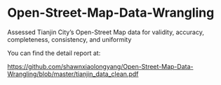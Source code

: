 # Open-Street-Map-Data-Wrangling
Assessed Tianjin City’s Open-Street Map data for validity, accuracy, completeness, consistency, and uniformity

You can find the detail report at:

https://github.com/shawnxiaolongyang/Open-Street-Map-Data-Wrangling/blob/master/tianjin_data_clean.pdf
